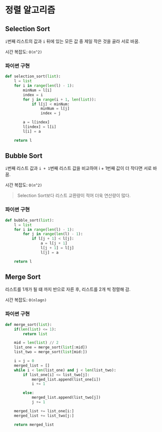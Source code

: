 # 정렬 알고리즘

## Selection Sort

`i`번째 리스트의 값과 `i` 뒤에 있는 모든 값 중 제일 작은 것을 골라 서로 바꿈.

시간 복잡도: `O(n^2)`

### 파이썬 구현

```python
def selection_sort(list):
    l = list
    for i in range(len(l) - 1):
        minNum = l[i]
        index = i
        for j in range(i + 1, len(list)):
            if l[j] < minNum:
                minNum = l[j]
                index = j

        a = l[index]
        l[index] = l[i]
        l[i] = a

    return l
```

## Bubble Sort

`i`번째 리스트 값과 `i + 1`번째 리스트 값을 비교하여 i + 1번째 값이 더 작다면 서로 바꿈.

시간 복잡도: `O(n^2)`

> Selection Sort보다 리스트 교환량이 적어 더욱 연산량이 많다.

### 파이썬 구현

```python
def bubble_sort(list):
    l = list
    for i in range(len(l) - 1):
        for j in range(len(l) - 1):
            if l[j + 1] < l[j]:
                a = l[j + 1]
                l[j + 1] = l[j]
                l[j] = a

    return l
```

## Merge Sort

리스트를 1개가 될 떄 까지 반으로 자른 후, 리스트를 2개 씩 정렬해 감.

시간 복잡도: `O(nlogn)`

### 파이썬 구현

```python
def merge_sort(list):
    if(len(list) <= 1):
        return list

    mid = len(list) // 2
    list_one = merge_sort(list[:mid])
    list_two = merge_sort(list[mid:])

    i = j = 0
    merged_list = []
    while i < len(list_one) and j < len(list_two):
        if list_one[i] <= list_two[j]:
            merged_list.append(list_one[i])
            i += 1

        else:
            merged_list.append(list_two[j])
            j += 1

    merged_list += list_one[i:]
    merged_list += list_two[j:]

    return merged_list
```
